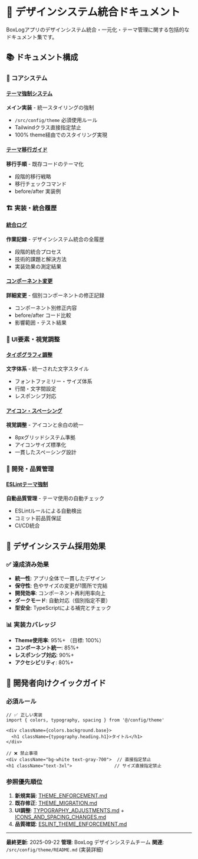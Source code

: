 # 🎨 デザインシステム統合ドキュメント

BoxLogアプリのデザインシステム統合・一元化・テーマ管理に関する包括的なドキュメント集です。

## 📚 ドキュメント構成

### 🎯 コアシステム

#### [テーマ強制システム](./THEME_ENFORCEMENT.md)

**メイン実装** - 統一スタイリングの強制

- `/src/config/theme` 必須使用ルール
- Tailwindクラス直接指定禁止
- 100% theme経由でのスタイリング実現

#### [テーマ移行ガイド](./THEME_MIGRATION.md)

**移行手順** - 既存コードのテーマ化

- 段階的移行戦略
- 移行チェックコマンド
- before/after 実装例

### 🏗️ 実装・統合履歴

#### [統合ログ](./INTEGRATION_LOG.md)

**作業記録** - デザインシステム統合の全履歴

- 段階的統合プロセス
- 技術的課題と解決方法
- 実装効果の測定結果

#### [コンポーネント変更](./COMPONENT_CHANGES.md)

**詳細変更** - 個別コンポーネントの修正記録

- コンポーネント別修正内容
- before/after コード比較
- 影響範囲・テスト結果

### 🎨 UI要素・視覚調整

#### [タイポグラフィ調整](./TYPOGRAPHY_ADJUSTMENTS.md)

**文字体系** - 統一された文字スタイル

- フォントファミリー・サイズ体系
- 行間・文字間設定
- レスポンシブ対応

#### [アイコン・スペーシング](./ICONS_AND_SPACING_CHANGES.md)

**視覚調整** - アイコンと余白の統一

- 8pxグリッドシステム準拠
- アイコンサイズ標準化
- 一貫したスペーシング設計

### 🔧 開発・品質管理

#### [ESLintテーマ強制](./ESLINT_THEME_ENFORCEMENT.md)

**自動品質管理** - テーマ使用の自動チェック

- ESLintルールによる自動検出
- コミット前品質保証
- CI/CD統合

## 🎯 デザインシステム採用効果

### ✅ 達成済み効果

- **統一性**: アプリ全体で一貫したデザイン
- **保守性**: 色やサイズの変更が1箇所で完結
- **開発効率**: コンポーネント再利用率向上
- **ダークモード**: 自動対応（個別指定不要）
- **型安全**: TypeScriptによる補完とチェック

### 📊 実装カバレッジ

- **Theme使用率**: 95%+ （目標: 100%）
- **コンポーネント統一**: 85%+
- **レスポンシブ対応**: 90%+
- **アクセシビリティ**: 80%+

## 🚀 開発者向けクイックガイド

### 必須ルール

```tsx
// ✅ 正しい実装
import { colors, typography, spacing } from '@/config/theme'

<div className={colors.background.base}>
  <h1 className={typography.heading.h1}>タイトル</h1>
</div>

// ❌ 禁止事項
<div className="bg-white text-gray-700">  // 直接指定禁止
<h1 className="text-3xl">                // サイズ直接指定禁止
```

### 参照優先順位

1. **新規実装**: [THEME_ENFORCEMENT.md](./THEME_ENFORCEMENT.md)
2. **既存修正**: [THEME_MIGRATION.md](./THEME_MIGRATION.md)
3. **UI調整**: [TYPOGRAPHY_ADJUSTMENTS.md](./TYPOGRAPHY_ADJUSTMENTS.md) + [ICONS_AND_SPACING_CHANGES.md](./ICONS_AND_SPACING_CHANGES.md)
4. **品質確認**: [ESLINT_THEME_ENFORCEMENT.md](./ESLINT_THEME_ENFORCEMENT.md)

---

**最終更新**: 2025-09-22
**管理**: BoxLog デザインシステムチーム
**関連**: `/src/config/theme/README.md` (実装詳細)
